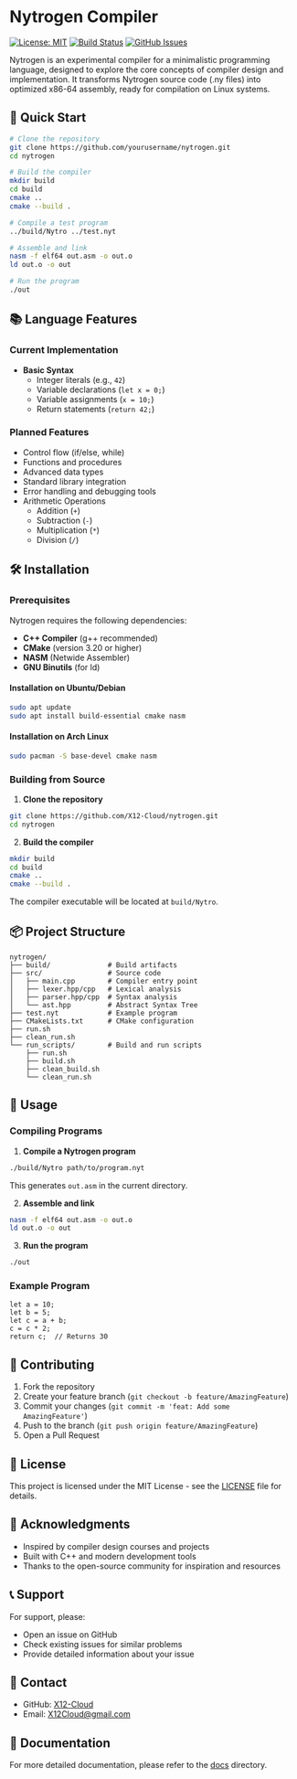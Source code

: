 # Nytrogen Compiler

[![License: MIT](https://img.shields.io/badge/License-MIT-yellow.svg)](https://opensource.org/licenses/MIT)
[![Build Status](https://github.com/X12-Cloud/Nytrogen/actions/workflows/build.yml/badge.svg)](https://github.com/X12-Cloud/Nytrogen/actions)
[![GitHub Issues](https://img.shields.io/github/issues/X12-Cloud/Nytrogen)](https://github.com/X12-Cloud/Nytrogen/issues)

Nytrogen is an experimental compiler for a minimalistic programming language, designed to explore the core concepts of compiler design and implementation. It transforms Nytrogen source code (.ny files) into optimized x86-64 assembly, ready for compilation on Linux systems.

## 🚀 Quick Start

```bash
# Clone the repository
git clone https://github.com/yourusername/nytrogen.git
cd nytrogen

# Build the compiler
mkdir build
cd build
cmake ..
cmake --build .

# Compile a test program
../build/Nytro ../test.nyt

# Assemble and link
nasm -f elf64 out.asm -o out.o
ld out.o -o out

# Run the program
./out
```

## 📚 Language Features

### Current Implementation
- **Basic Syntax**
  - Integer literals (e.g., `42`)
  - Variable declarations (`let x = 0;`)
  - Variable assignments (`x = 10;`)
  - Return statements (`return 42;`)

### Planned Features
- Control flow (if/else, while)
- Functions and procedures
- Advanced data types
- Standard library integration
- Error handling and debugging tools
- Arithmetic Operations
  - Addition (`+`)
  - Subtraction (`-`)
  - Multiplication (`*`)
  - Division (`/`)

## 🛠️ Installation

### Prerequisites

Nytrogen requires the following dependencies:

- **C++ Compiler** (g++ recommended)
- **CMake** (version 3.20 or higher)
- **NASM** (Netwide Assembler)
- **GNU Binutils** (for ld)

#### Installation on Ubuntu/Debian
```bash
sudo apt update
sudo apt install build-essential cmake nasm
```

#### Installation on Arch Linux
```bash
sudo pacman -S base-devel cmake nasm
```

### Building from Source

1. **Clone the repository**
```bash
git clone https://github.com/X12-Cloud/nytrogen.git
cd nytrogen
```

2. **Build the compiler**
```bash
mkdir build
cd build
cmake ..
cmake --build .
```

The compiler executable will be located at `build/Nytro`.

## 📦 Project Structure

```
nytrogen/
├── build/              # Build artifacts
├── src/                # Source code
│   ├── main.cpp        # Compiler entry point
│   ├── lexer.hpp/cpp   # Lexical analysis
│   ├── parser.hpp/cpp  # Syntax analysis
│   └── ast.hpp         # Abstract Syntax Tree
├── test.nyt            # Example program
├── CMakeLists.txt      # CMake configuration
├── run.sh
├── clean_run.sh
└── run_scripts/        # Build and run scripts
    ├── run.sh
    ├── build.sh
    ├── clean_build.sh
    └── clean_run.sh
```

## 📝 Usage

### Compiling Programs

1. **Compile a Nytrogen program**
```bash
./build/Nytro path/to/program.nyt
```
This generates `out.asm` in the current directory.

2. **Assemble and link**
```bash
nasm -f elf64 out.asm -o out.o
ld out.o -o out
```

3. **Run the program**
```bash
./out
```

### Example Program
```nyt
let a = 10;
let b = 5;
let c = a + b;
c = c * 2;
return c;  // Returns 30
```

## 🤝 Contributing

1. Fork the repository
2. Create your feature branch (`git checkout -b feature/AmazingFeature`)
3. Commit your changes (`git commit -m 'feat: Add some AmazingFeature'`)
4. Push to the branch (`git push origin feature/AmazingFeature`)
5. Open a Pull Request

## 📄 License

This project is licensed under the MIT License - see the [LICENSE](LICENSE) file for details.

## 🙏 Acknowledgments

- Inspired by compiler design courses and projects
- Built with C++ and modern development tools
- Thanks to the open-source community for inspiration and resources

## 📞 Support

For support, please:
- Open an issue on GitHub
- Check existing issues for similar problems
- Provide detailed information about your issue

## 📮 Contact

- GitHub: [X12-Cloud](https://github.com/X12-Cloud)
- Email: X12Cloud@gmail.com

## 📜 Documentation

For more detailed documentation, please refer to the [docs](docs) directory.
